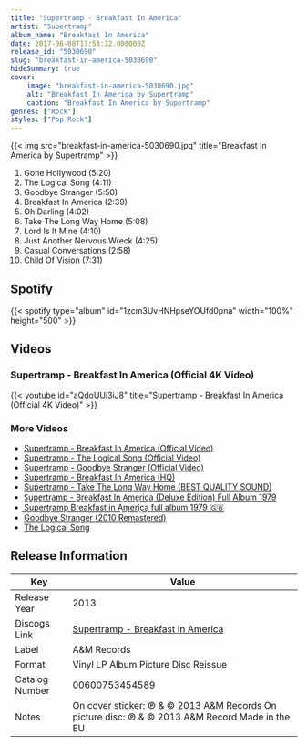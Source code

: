 ```yaml
---
title: "Supertramp - Breakfast In America"
artist: "Supertramp"
album_name: "Breakfast In America"
date: 2017-06-08T17:53:12.000000Z
release_id: "5030690"
slug: "breakfast-in-america-5030690"
hideSummary: true
cover:
    image: "breakfast-in-america-5030690.jpg"
    alt: "Breakfast In America by Supertramp"
    caption: "Breakfast In America by Supertramp"
genres: ["Rock"]
styles: ["Pop Rock"]
---
```


{{< img src="breakfast-in-america-5030690.jpg" title="Breakfast In America by Supertramp" >}}

<!-- section break -->

1. Gone Hollywood (5:20)
2. The Logical Song (4:11)
3. Goodbye Stranger (5:50)
4. Breakfast In America (2:39)
5. Oh Darling (4:02)
6. Take The Long Way Home (5:08)
7. Lord Is It Mine (4:10)
8. Just Another Nervous Wreck (4:25)
9. Casual Conversations (2:58)
10. Child Of Vision (7:31)

<!-- section break -->


## Spotify
{{< spotify type="album" id="1zcm3UvHNHpseYOUfd0pna" width="100%" height="500" >}}



## Videos
### Supertramp - Breakfast In America (Official 4K Video)
{{< youtube id="aQdoUUi3iJ8" title="Supertramp - Breakfast In America (Official 4K Video)" >}}<br>

### More Videos

- [Supertramp - Breakfast In America (Official Video)](https://www.youtube.com/watch?v=gD1EkIbIUUc)
- [Supertramp - The Logical Song (Official Video)](https://www.youtube.com/watch?v=k4tdefi0Znc)
- [Supertramp - Goodbye Stranger (Official Video)](https://www.youtube.com/watch?v=VoMwGjwhl5A)
- [Supertramp - Breakfast In America (HQ)](https://www.youtube.com/watch?v=3YQb-0P320s)
- [Supertramp - Take The Long Way Home (BEST QUALITY SOUND)](https://www.youtube.com/watch?v=LPRrHyXchEY)
- [S̲u̲pe̲rtra̲mp - B̲re̲a̲kfa̲st In A̲me̲rica̲ (Deluxe Edition) Full Album 1979](https://www.youtube.com/watch?v=BL3iuizcr0Q)
- [S͟u͟p͟e͟r͟t͟r͟amp͟ ͟B͟r͟e͟a͟k͟f͟a͟s͟t͟ ͟i͟n͟ ͟A͟m͟e͟r͟i͟ca͟ full album 1979 🇬🇧](https://www.youtube.com/watch?v=Co44YRyPeCI)
- [Goodbye Stranger (2010 Remastered)](https://www.youtube.com/watch?v=u8pVZ5hTGJQ)
- [The Logical Song](https://www.youtube.com/watch?v=pP8iUyb9Gn8)


## Release Information
|  Key           | Value                                                |
| ---------------| ---------------------------------------------------- |
| Release Year   | 2013                                   |
| Discogs Link   | [Supertramp - Breakfast In America](https://www.discogs.com/release/5030690-Supertramp-Breakfast-In-America) |
| Label          | A&M Records |
| Format         | Vinyl LP Album Picture Disc Reissue |
| Catalog Number | 00600753454589 |
| Notes | On cover sticker: ℗ & © 2013 A&M Records On picture disc: ℗ & © 2013 A&M Record  Made in the EU |